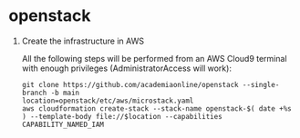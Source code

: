 # openstack

1. Create the infrastructure in AWS

    All the following steps will be performed from an AWS Cloud9 terminal with enough privileges (AdministratorAccess will work):
    ```
    git clone https://github.com/academiaonline/openstack --single-branch -b main
    location=openstack/etc/aws/microstack.yaml
    aws cloudformation create-stack --stack-name openstack-$( date +%s ) --template-body file://$location --capabilities CAPABILITY_NAMED_IAM
    ```

